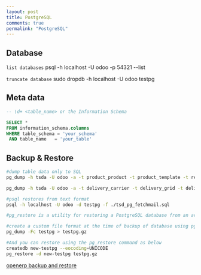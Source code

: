 ```yaml
---
layout: post
title: PostgreSQL 
comments: true
permalink: "PostgreSQL"
---
```

## Database
`list databases`
psql -h localhost -U odoo -p 54321 --list

`truncate database`
sudo dropdb -h localhost -U odoo testpg


## Meta data
``` sql
-- \d+ <table_name> or the Information Schema 

SELECT *
FROM information_schema.columns
WHERE table_schema = 'your_schema'
 AND table_name   = 'your_table'
```

## Backup & Restore

``` bash
#dump table data only to SQL
pg_dump -h tsda -U odoo -a -t product_product -t product_template -t res_company -f ~/Documents/ecom/tsd_pg_1.sql pgtsd

pg_dump -h tsda -U odoo -a -t delivery_carrier -t delivery_grid -t delivery_grid_line -t fetchmail_server -t ir_mail_server -t website_menu -f ~/Documents/ecom/tsd_pg.sql pgtsd

#psql restores from text format
psql -h localhost -U odoo -d testpg -f ./tsd_pg_fetchmail.sql

#pg_restore is a utility for restoring a PostgreSQL database from an archive created by pg_dump

#create a custom file format at the time of backup of database using pg_dump
pg_dump -Fc testpg > testpg.gz

#And you can restore using the pg_restore command as below
createdb new-testpg --eocoding=UNICODE
pg_restore -d new-testpg testpg.gz
```
[openerp backup and restore](http://openerpbook.com/backup/01/index.html)